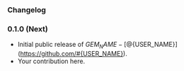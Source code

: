 ### Changelog

### 0.1.0 (Next)

* Initial public release of ${GEM_NAME} - [@${USER_NAME}](https://github.com/#{USER_NAME}).
* Your contribution here.

